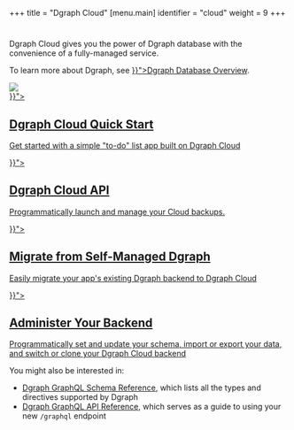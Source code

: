 +++
title = "Dgraph Cloud"
[menu.main]
  identifier = "cloud"
  weight = 9
+++

<div class="landing">
  <div class="hero">
    <h1></h1>
    <p>
      Dgraph Cloud gives you the power of Dgraph database with the convenience of a fully-managed service.
    </p>
    <p>To learn more about Dgraph, see <a href="{{< relref "dgraph-overview.md">}}">Dgraph Database Overview</a>.</p>
    <img class="hero-deco" src="images/hero-deco.png" />
  </div>
  <div class="item">
    <div class="icon"><i class="lni lni-play" aria-hidden="true"></i></div>
    <a  href="{{< relref "cloud-quick-start.md">}}">
      <h2>Dgraph Cloud Quick Start</h2>
      <p>
        Get started with a simple "to-do" list app built on Dgraph Cloud
      </p>
    </a>
  </div>
  <div class="item">
    <div class="icon"><i class="lni lni-package" aria-hidden="true"></i></div>
    <a href="{{< relref "cloud-api/overview.md">}}">
      <h2>Dgraph Cloud API</h2>
      <p>
        Programmatically launch and manage your Cloud backups.
      </p>
    </a>
  </div>

  <div class="item">
    <div class="icon"><i class="lni lni-cogs" aria-hidden="true"></i></div>
    <a href="{{< relref "migrating-from-hosted-dgraph.md">}}">
      <h2>Migrate from Self-Managed Dgraph</h2>
      <p>
        Easily migrate your app's existing Dgraph backend to Dgraph Cloud
      </p>
    </a>
  </div>
  <div class="item">
    <div class="icon"><i class="lni lni-control-panel" aria-hidden="true"></i></div>
    <a href="{{< relref "admin/_index.md">}}">
      <h2>Administer Your Backend</h2>
      <p>
        Programmatically set and update your schema, import or export your data, and switch or clone your Dgraph Cloud backend
      </p>
    </a>
  </div>

</div>

<style>
  ul.contents {
    display: none;
  }
</style>

You might also be interested in:

- [Dgraph GraphQL Schema Reference](https://dgraph.io/docs/graphql/schema/schema-overview), which lists all the types and directives supported by Dgraph
- [Dgraph GraphQL API Reference](https://dgraph.io/docs/graphql/api/api-overview), which serves as a guide to using your new `/graphql` endpoint
